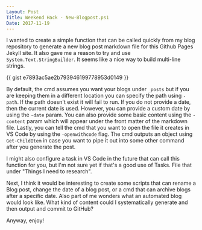 ```yaml
---
Layout: Post
Title: Weekend Hack - New-Blogpost.ps1
Date: 2017-11-19
---
```


I wanted to create a simple function that can be called quickly from my blog repository to generate a new blog post markdown file for this Github Pages Jekyll site. It also gave me a reason to try and use `System.Text.StringBuilder`. It seems like a nice way to build multi-line strings.

{{ gist e7893ac5ae2b793946199778953d0149 }}

By default, the cmd assumes you want your blogs under `_posts` but if you are keeping them in a different location you can specify the path using `-path`. If the path doesn't exist it will fail to run. If you do not provide a date, then the current date is used. However, you can provide a custom date by using the `-date` param. You can also provide some basic content using the `-content` param which will appear under the front matter of the markdown file. Lastly, you can tell the cmd that you want to open the file it creates in VS Code by using the `-openwithcode` flag. The cmd outputs an object using `Get-ChildItem` in case you want to pipe it out into some other command after you generate the post.

I might also configure a task in VS Code in the future that can call this function for you, but I'm not sure yet if that's a good use of Tasks. File that under "Things I need to research".

Next, I think it would be interesting to create some scripts that can rename a Blog post, change the date of a blog post, or a cmd that can archive blogs after a specific date. Also part of me wonders what an automated blog would look like. What kind of content could I systematically generate and then output and commit to GitHub?

Anyway, enjoy!